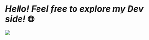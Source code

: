 # *Hello! Feel free to explore my Dev side!* 🌐</h1>

<a href="https://www.linkedin.com/in/vinicius-miranda-santos/" target="_blank"><img src="https://img.shields.io/badge/-LinkedIn-%230077B5?style=for-the-badge&logo=linkedin&logoColor=white" target="_blank"></a>   
